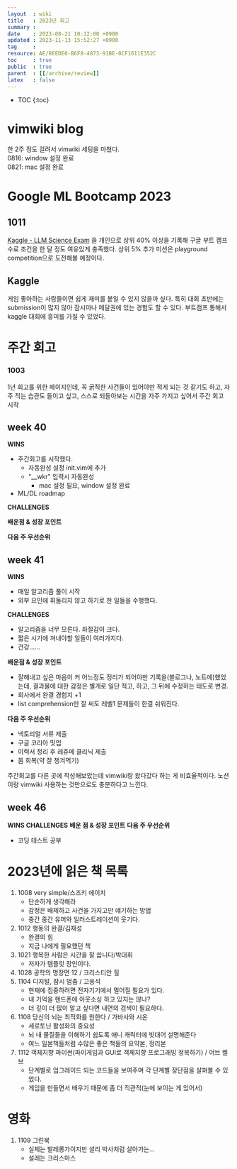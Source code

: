 ```yaml
---
layout  : wiki
title   : 2023년 회고
summary : 
date    : 2023-08-21 10:12:00 +0900
updated : 2023-11-13 15:52:27 +0900
tag     : 
resource: AE/8EEDE0-B6F8-4873-91BE-0CF1611E352C
toc     : true
public  : true
parent  : [[/archive/review]]
latex   : false
---
```

* TOC
{:toc}

# vimwiki blog
한 2주 정도 걸려서 vimwiki 세팅을 마쳤다.  
0816: window 설정 완료  
0821: mac 설정 완료

# Google ML Bootcamp 2023
## 1011
[Kaggle - LLM Science Exam](https://www.kaggle.com/competitions/kaggle-llm-science-exam) 을 개인으로 상위 40% 이상을 기록해 구글 부트 캠프 수료 조건을 한 달 정도 여유있게 충족했다. 상위 5% 추가 미션은 playground competition으로 도전해볼 예정이다.
## Kaggle
게임 좋아하는 사람들이면 쉽게 재미를 붙일 수 있지 않을까 싶다. 특히 대회 초반에는 submission이 많지 않아 잠시마나 메달권에 있는 경험도 할 수 있다. 부트캠프 통해서 kaggle 대회에 흥미를 가질 수 있었다.

# 주간 회고
### 1003
1년 회고를 위한 페이지인데, 꼭 굵직한 사건들이 있어야만 적게 되는 것 같기도 하고, 자주 적는 습관도 들이고 싶고, 스스로 되돌아보는 시간을 자주 가지고 싶어서 주간 회고 시작

## week 40
**WINS**
- 주간회고를 시작했다.
    - 자동완성 설정 init.vim에 추가
    - "__wkr" 입력시 자동완성
		- mac 설정 필요, window 설정 완료 
- ML/DL roadmap

**CHALLENGES**

**배운점 & 성장 포인트**

**다음 주 우선순위**

## week 41
**WINS**
- 매일 알고리즘 풀이 시작
- 외부 요인에 휘둘리지 않고 하기로 한 일들을 수행했다.

**CHALLENGES**
- 알고리즘을 너무 모른다. 좌절감이 크다.
- 짧은 시기에 쳐내야할 일들이 여러가지다.
- 건강......

**배운점 & 성장 포인트**
- 잘해내고 싶은 마음이 커 어느정도 정리가 되어야만 기록을(블로그나, 노트에)했었는데, 결과물에 대한 감정은 별개로 일단 적고, 하고, 그 뒤에 수정하는 태도로 변경.
- 회사에서 완결 경험치 +1
- list comprehension만 잘 써도 레벨1 문제들이 한결 쉬워진다.

**다음 주 우선순위** 
- 넥토리얼 서류 제출
- 구글 코리아 밋업  
- 이력서 정리 후 레쥬메 클리닉 제출
- 몸 회복(약 잘 챙겨먹기)

주간회고를 다른 곳에 작성해보았는데 vimwiki랑 왔다갔다 하는 게 비효율적이다. 노션이랑 vimwiki 사용하는 것만으로도 충분하다고 느낀다.

## week 46
**WINS**
**CHALLENGES**
**배운 점 & 성장 포인트**
**다음 주 우선순위** 
- 코딩 테스트 공부
  



# 2023년에 읽은 책 목록
1. 1008 very simple/스즈키 에이치
	- 단순하게 생각해라
	- 감정은 배제하고 사건을 가지고만 얘기하는 방법
	- 중간 중간 유머와 일러스트레이션이 웃기다.
2. 1012 행동의 완결/김재성
    - 완결의 힘
    - 지금 나에게 필요했던 책
3. 1021 행복한 사람은 시간을 잘 씁니다/박대휘
    - 저자가 템플릿 장인이다.
4. 1028 공학의 명장면 12 / 크리스티안 힐
5. 1104 디지털, 잠시 멈춤 / 고용석
    - 현재에 집중하려면 전자기기에서 멀어질 필요가 있다.
    - 내 기억을 핸드폰에 아웃소싱 하고 있지는 않나?
    - 더 깊이 더 많이 알고 싶다면 내면의 검색이 필요하다.
6. 1108 당신의 뇌는 최적화를 원한다 / 가바사와 시온
    - 세로토닌 활성화의 중요성
    - 뇌 내 물질들을 이해하기 쉽도록 애니 캐릭터에 빗대어 설명해준다
    - 여느 일본책들처럼 수많은 좋은 책들의 요약본, 정리본
7. 1112 객체지향 파이썬(파이게임과 GUI로 객체지향 프로그래밍 정복하기) / 어브 켈브
    - 단계별로 업그레이드 되는 코드들을 보여주며 각 단계별 장단점을 살펴볼 수 있었다.
    - 게임을 만들면서 배우기 때문에 좀 더 직관적(눈에 보이는 게 있어서)


# 영화
1. 1109 그린북
	- 실체는 발레롱가이지만 셜리 박사처럼 살아가는...
	- 설레는 크리스마스

